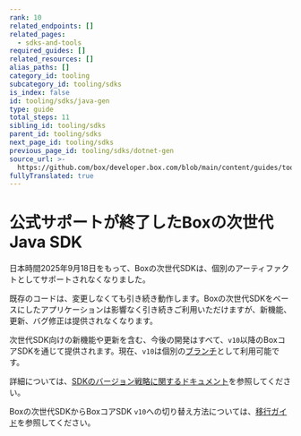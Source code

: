 ```yaml
---
rank: 10
related_endpoints: []
related_pages:
  - sdks-and-tools
required_guides: []
related_resources: []
alias_paths: []
category_id: tooling
subcategory_id: tooling/sdks
is_index: false
id: tooling/sdks/java-gen
type: guide
total_steps: 11
sibling_id: tooling/sdks
parent_id: tooling/sdks
next_page_id: tooling/sdks
previous_page_id: tooling/sdks/dotnet-gen
source_url: >-
  https://github.com/box/developer.box.com/blob/main/content/guides/tooling/sdks/java-gen.md
fullyTranslated: true
---
```

# 公式サポートが終了したBoxの次世代Java SDK

<Message type="warning">

日本時間2025年9月18日をもって、Boxの次世代SDKは、個別のアーティファクトとしてサポートされなくなりました。

既存のコードは、変更しなくても引き続き動作します。Boxの次世代SDKをベースにしたアプリケーションは影響なく引き続きご利用いただけますが、新機能、更新、バグ修正は提供されなくなります。

次世代SDK向けの新機能や更新を含む、今後の開発はすべて、`v10`以降のBoxコアSDKを通じて提供されます。現在、`v10`は個別の[ブランチ][branch]として利用可能です。

詳細については、[SDKのバージョン戦略に関するドキュメント][versioning]を参照してください。

</Message>

Boxの次世代SDKからBoxコアSDK `v10`への切り替え方法については、[移行ガイド][migration]を参照してください。

[versioning]: g://tooling/sdks/sdk-versioning

[branch]: https://github.com/box/box-java-sdk/tree/sdk-gen

[migration]: https://github.com/box/box-java-sdk/blob/sdk-gen/migration-guides/from-box-java-sdk-gen-v0-to-box-java-sdk-v10.md
